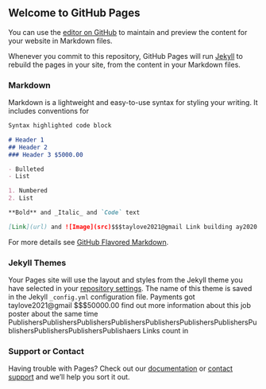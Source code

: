 ## Welcome to GitHub Pages

You can use the [editor on GitHub](https://github.com/Taybebe2020/paypaladder-5000.00inaccount/edit/master/README.md) to maintain and preview the content for your website in Markdown files.

Whenever you commit to this repository, GitHub Pages will run [Jekyll](https://jekyllrb.com/) to rebuild the pages in your site, from the content in your Markdown files.

### Markdown

Markdown is a lightweight and easy-to-use syntax for styling your writing. It includes conventions for

```markdown
Syntax highlighted code block

# Header 1
## Header 2
### Header 3 $5000.00

- Bulleted
- List

1. Numbered
2. List

**Bold** and _Italic_ and `Code` text

[Link](url) and ![Image](src)$$$taylove2021@gmail Link building ay2020 needed account registration

```

For more details see [GitHub Flavored Markdown](https://guides.github.com/features/mastering-markdown/).

### Jekyll Themes

Your Pages site will use the layout and styles from the Jekyll theme you have selected in your [repository settings](https://github.com/Taybebe2020/paypaladder-5000.00inaccount/settings). The name of this theme is saved in the Jekyll `_config.yml` configuration file.
Payments got taylove2021@gmail $$$50000.00 find out more information about this job poster about the same time
PublishersPublishersPublishersPublishersPublishersPublishersPublishersPublishersPublishersPublishersPublishaers Links count in



### Support or Contact

Having trouble with Pages? Check out our [documentation](https://help.github.com/categories/github-pages-basics/) or [contact support](https://github.com/contact) and we’ll help you sort it out.
